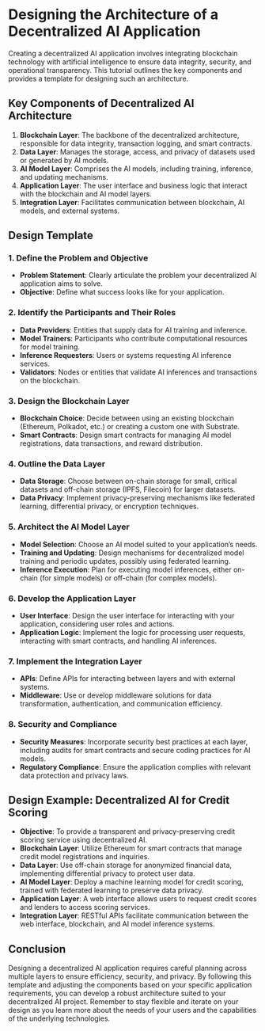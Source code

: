 # Designing the Architecture of a Decentralized AI Application

Creating a decentralized AI application involves integrating blockchain technology with artificial intelligence to ensure data integrity, security, and operational transparency. This tutorial outlines the key components and provides a template for designing such an architecture.

## Key Components of Decentralized AI Architecture

1. **Blockchain Layer**: The backbone of the decentralized architecture, responsible for data integrity, transaction logging, and smart contracts.
2. **Data Layer**: Manages the storage, access, and privacy of datasets used or generated by AI models.
3. **AI Model Layer**: Comprises the AI models, including training, inference, and updating mechanisms.
4. **Application Layer**: The user interface and business logic that interact with the blockchain and AI model layers.
5. **Integration Layer**: Facilitates communication between blockchain, AI models, and external systems.

## Design Template

### 1. Define the Problem and Objective

- **Problem Statement**: Clearly articulate the problem your decentralized AI application aims to solve.
- **Objective**: Define what success looks like for your application.

### 2. Identify the Participants and Their Roles

- **Data Providers**: Entities that supply data for AI training and inference.
- **Model Trainers**: Participants who contribute computational resources for model training.
- **Inference Requesters**: Users or systems requesting AI inference services.
- **Validators**: Nodes or entities that validate AI inferences and transactions on the blockchain.

### 3. Design the Blockchain Layer

- **Blockchain Choice**: Decide between using an existing blockchain (Ethereum, Polkadot, etc.) or creating a custom one with Substrate.
- **Smart Contracts**: Design smart contracts for managing AI model registrations, data transactions, and reward distribution.

### 4. Outline the Data Layer

- **Data Storage**: Choose between on-chain storage for small, critical datasets and off-chain storage (IPFS, Filecoin) for larger datasets.
- **Data Privacy**: Implement privacy-preserving mechanisms like federated learning, differential privacy, or encryption techniques.

### 5. Architect the AI Model Layer

- **Model Selection**: Choose an AI model suited to your application’s needs.
- **Training and Updating**: Design mechanisms for decentralized model training and periodic updates, possibly using federated learning.
- **Inference Execution**: Plan for executing model inferences, either on-chain (for simple models) or off-chain (for complex models).

### 6. Develop the Application Layer

- **User Interface**: Design the user interface for interacting with your application, considering user roles and actions.
- **Application Logic**: Implement the logic for processing user requests, interacting with smart contracts, and handling AI inferences.

### 7. Implement the Integration Layer

- **APIs**: Define APIs for interacting between layers and with external systems.
- **Middleware**: Use or develop middleware solutions for data transformation, authentication, and communication efficiency.

### 8. Security and Compliance

- **Security Measures**: Incorporate security best practices at each layer, including audits for smart contracts and secure coding practices for AI models.
- **Regulatory Compliance**: Ensure the application complies with relevant data protection and privacy laws.

## Design Example: Decentralized AI for Credit Scoring

- **Objective**: To provide a transparent and privacy-preserving credit scoring service using decentralized AI.
- **Blockchain Layer**: Utilize Ethereum for smart contracts that manage credit model registrations and inquiries.
- **Data Layer**: Use off-chain storage for anonymized financial data, implementing differential privacy to protect user data.
- **AI Model Layer**: Deploy a machine learning model for credit scoring, trained with federated learning to preserve data privacy.
- **Application Layer**: A web interface allows users to request credit scores and lenders to access scoring services.
- **Integration Layer**: RESTful APIs facilitate communication between the web interface, blockchain, and AI model inference systems.

## Conclusion

Designing a decentralized AI application requires careful planning across multiple layers to ensure efficiency, security, and privacy. By following this template and adjusting the components based on your specific application requirements, you can develop a robust architecture suited to your decentralized AI project. Remember to stay flexible and iterate on your design as you learn more about the needs of your users and the capabilities of the underlying technologies.